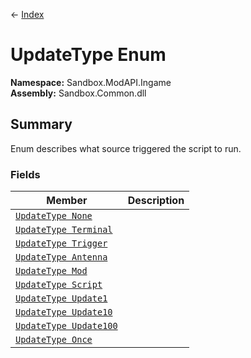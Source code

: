 ← [Index](index.md)
# UpdateType Enum
**Namespace:** Sandbox.ModAPI.Ingame  
**Assembly:** Sandbox.Common.dll  
## Summary
Enum describes what source triggered the script to run.
### Fields
|Member|Description|
|---|---|
|[`UpdateType None`](Sandbox.ModAPI.Ingame.None)||
|[`UpdateType Terminal`](Sandbox.ModAPI.Ingame.Terminal)||
|[`UpdateType Trigger`](Sandbox.ModAPI.Ingame.Trigger)||
|[`UpdateType Antenna`](Sandbox.ModAPI.Ingame.Antenna)||
|[`UpdateType Mod`](Sandbox.ModAPI.Ingame.Mod)||
|[`UpdateType Script`](Sandbox.ModAPI.Ingame.Script)||
|[`UpdateType Update1`](Sandbox.ModAPI.Ingame.Update1)||
|[`UpdateType Update10`](Sandbox.ModAPI.Ingame.Update10)||
|[`UpdateType Update100`](Sandbox.ModAPI.Ingame.Update100)||
|[`UpdateType Once`](Sandbox.ModAPI.Ingame.Once)||
